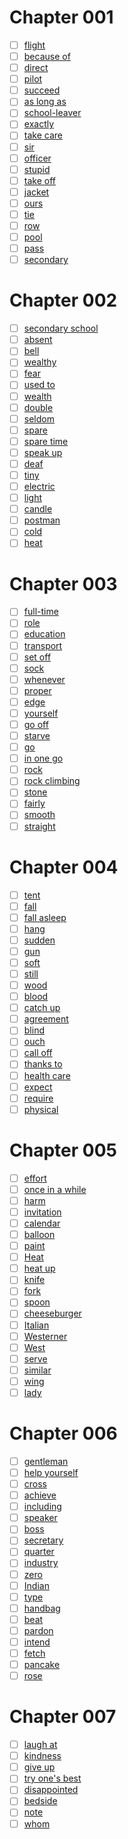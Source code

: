 
# Chapter 001

- [ ] [flight](https://github.com/Tdahuyou/qwerty-learner-tools/blob/main/dict/WaiYanSheChuZhong_6/flight.md)
- [ ] [because of](https://github.com/Tdahuyou/qwerty-learner-tools/blob/main/dict/WaiYanSheChuZhong_6/because%20of.md)
- [ ] [direct](https://github.com/Tdahuyou/qwerty-learner-tools/blob/main/dict/WaiYanSheChuZhong_6/direct.md)
- [ ] [pilot](https://github.com/Tdahuyou/qwerty-learner-tools/blob/main/dict/WaiYanSheChuZhong_6/pilot.md)
- [ ] [succeed](https://github.com/Tdahuyou/qwerty-learner-tools/blob/main/dict/WaiYanSheChuZhong_6/succeed.md)
- [ ] [as long as](https://github.com/Tdahuyou/qwerty-learner-tools/blob/main/dict/WaiYanSheChuZhong_6/as%20long%20as.md)
- [ ] [school-leaver](https://github.com/Tdahuyou/qwerty-learner-tools/blob/main/dict/WaiYanSheChuZhong_6/school-leaver.md)
- [ ] [exactly](https://github.com/Tdahuyou/qwerty-learner-tools/blob/main/dict/WaiYanSheChuZhong_6/exactly.md)
- [ ] [take care](https://github.com/Tdahuyou/qwerty-learner-tools/blob/main/dict/WaiYanSheChuZhong_6/take%20care.md)
- [ ] [sir](https://github.com/Tdahuyou/qwerty-learner-tools/blob/main/dict/WaiYanSheChuZhong_6/sir.md)
- [ ] [officer](https://github.com/Tdahuyou/qwerty-learner-tools/blob/main/dict/WaiYanSheChuZhong_6/officer.md)
- [ ] [stupid](https://github.com/Tdahuyou/qwerty-learner-tools/blob/main/dict/WaiYanSheChuZhong_6/stupid.md)
- [ ] [take off](https://github.com/Tdahuyou/qwerty-learner-tools/blob/main/dict/WaiYanSheChuZhong_6/take%20off.md)
- [ ] [jacket](https://github.com/Tdahuyou/qwerty-learner-tools/blob/main/dict/WaiYanSheChuZhong_6/jacket.md)
- [ ] [ours](https://github.com/Tdahuyou/qwerty-learner-tools/blob/main/dict/WaiYanSheChuZhong_6/ours.md)
- [ ] [tie](https://github.com/Tdahuyou/qwerty-learner-tools/blob/main/dict/WaiYanSheChuZhong_6/tie.md)
- [ ] [row](https://github.com/Tdahuyou/qwerty-learner-tools/blob/main/dict/WaiYanSheChuZhong_6/row.md)
- [ ] [pool](https://github.com/Tdahuyou/qwerty-learner-tools/blob/main/dict/WaiYanSheChuZhong_6/pool.md)
- [ ] [pass](https://github.com/Tdahuyou/qwerty-learner-tools/blob/main/dict/WaiYanSheChuZhong_6/pass.md)
- [ ] [secondary](https://github.com/Tdahuyou/qwerty-learner-tools/blob/main/dict/WaiYanSheChuZhong_6/secondary.md)

# Chapter 002

- [ ] [secondary school](https://github.com/Tdahuyou/qwerty-learner-tools/blob/main/dict/WaiYanSheChuZhong_6/secondary%20school.md)
- [ ] [absent](https://github.com/Tdahuyou/qwerty-learner-tools/blob/main/dict/WaiYanSheChuZhong_6/absent.md)
- [ ] [bell](https://github.com/Tdahuyou/qwerty-learner-tools/blob/main/dict/WaiYanSheChuZhong_6/bell.md)
- [ ] [wealthy](https://github.com/Tdahuyou/qwerty-learner-tools/blob/main/dict/WaiYanSheChuZhong_6/wealthy.md)
- [ ] [fear](https://github.com/Tdahuyou/qwerty-learner-tools/blob/main/dict/WaiYanSheChuZhong_6/fear.md)
- [ ] [used to](https://github.com/Tdahuyou/qwerty-learner-tools/blob/main/dict/WaiYanSheChuZhong_6/used%20to.md)
- [ ] [wealth](https://github.com/Tdahuyou/qwerty-learner-tools/blob/main/dict/WaiYanSheChuZhong_6/wealth.md)
- [ ] [double](https://github.com/Tdahuyou/qwerty-learner-tools/blob/main/dict/WaiYanSheChuZhong_6/double.md)
- [ ] [seldom](https://github.com/Tdahuyou/qwerty-learner-tools/blob/main/dict/WaiYanSheChuZhong_6/seldom.md)
- [ ] [spare](https://github.com/Tdahuyou/qwerty-learner-tools/blob/main/dict/WaiYanSheChuZhong_6/spare.md)
- [ ] [spare time](https://github.com/Tdahuyou/qwerty-learner-tools/blob/main/dict/WaiYanSheChuZhong_6/spare%20time.md)
- [ ] [speak up](https://github.com/Tdahuyou/qwerty-learner-tools/blob/main/dict/WaiYanSheChuZhong_6/speak%20up.md)
- [ ] [deaf](https://github.com/Tdahuyou/qwerty-learner-tools/blob/main/dict/WaiYanSheChuZhong_6/deaf.md)
- [ ] [tiny](https://github.com/Tdahuyou/qwerty-learner-tools/blob/main/dict/WaiYanSheChuZhong_6/tiny.md)
- [ ] [electric](https://github.com/Tdahuyou/qwerty-learner-tools/blob/main/dict/WaiYanSheChuZhong_6/electric.md)
- [ ] [light](https://github.com/Tdahuyou/qwerty-learner-tools/blob/main/dict/WaiYanSheChuZhong_6/light.md)
- [ ] [candle](https://github.com/Tdahuyou/qwerty-learner-tools/blob/main/dict/WaiYanSheChuZhong_6/candle.md)
- [ ] [postman](https://github.com/Tdahuyou/qwerty-learner-tools/blob/main/dict/WaiYanSheChuZhong_6/postman.md)
- [ ] [cold](https://github.com/Tdahuyou/qwerty-learner-tools/blob/main/dict/WaiYanSheChuZhong_6/cold.md)
- [ ] [heat](https://github.com/Tdahuyou/qwerty-learner-tools/blob/main/dict/WaiYanSheChuZhong_6/heat.md)

# Chapter 003

- [ ] [full-time](https://github.com/Tdahuyou/qwerty-learner-tools/blob/main/dict/WaiYanSheChuZhong_6/full-time.md)
- [ ] [role](https://github.com/Tdahuyou/qwerty-learner-tools/blob/main/dict/WaiYanSheChuZhong_6/role.md)
- [ ] [education](https://github.com/Tdahuyou/qwerty-learner-tools/blob/main/dict/WaiYanSheChuZhong_6/education.md)
- [ ] [transport](https://github.com/Tdahuyou/qwerty-learner-tools/blob/main/dict/WaiYanSheChuZhong_6/transport.md)
- [ ] [set off](https://github.com/Tdahuyou/qwerty-learner-tools/blob/main/dict/WaiYanSheChuZhong_6/set%20off.md)
- [ ] [sock](https://github.com/Tdahuyou/qwerty-learner-tools/blob/main/dict/WaiYanSheChuZhong_6/sock.md)
- [ ] [whenever](https://github.com/Tdahuyou/qwerty-learner-tools/blob/main/dict/WaiYanSheChuZhong_6/whenever.md)
- [ ] [proper](https://github.com/Tdahuyou/qwerty-learner-tools/blob/main/dict/WaiYanSheChuZhong_6/proper.md)
- [ ] [edge](https://github.com/Tdahuyou/qwerty-learner-tools/blob/main/dict/WaiYanSheChuZhong_6/edge.md)
- [ ] [yourself](https://github.com/Tdahuyou/qwerty-learner-tools/blob/main/dict/WaiYanSheChuZhong_6/yourself.md)
- [ ] [go off](https://github.com/Tdahuyou/qwerty-learner-tools/blob/main/dict/WaiYanSheChuZhong_6/go%20off.md)
- [ ] [starve](https://github.com/Tdahuyou/qwerty-learner-tools/blob/main/dict/WaiYanSheChuZhong_6/starve.md)
- [ ] [go](https://github.com/Tdahuyou/qwerty-learner-tools/blob/main/dict/WaiYanSheChuZhong_6/go.md)
- [ ] [in one go](https://github.com/Tdahuyou/qwerty-learner-tools/blob/main/dict/WaiYanSheChuZhong_6/in%20one%20go.md)
- [ ] [rock](https://github.com/Tdahuyou/qwerty-learner-tools/blob/main/dict/WaiYanSheChuZhong_6/rock.md)
- [ ] [rock climbing](https://github.com/Tdahuyou/qwerty-learner-tools/blob/main/dict/WaiYanSheChuZhong_6/rock%20climbing.md)
- [ ] [stone](https://github.com/Tdahuyou/qwerty-learner-tools/blob/main/dict/WaiYanSheChuZhong_6/stone.md)
- [ ] [fairly](https://github.com/Tdahuyou/qwerty-learner-tools/blob/main/dict/WaiYanSheChuZhong_6/fairly.md)
- [ ] [smooth](https://github.com/Tdahuyou/qwerty-learner-tools/blob/main/dict/WaiYanSheChuZhong_6/smooth.md)
- [ ] [straight](https://github.com/Tdahuyou/qwerty-learner-tools/blob/main/dict/WaiYanSheChuZhong_6/straight.md)

# Chapter 004

- [ ] [tent](https://github.com/Tdahuyou/qwerty-learner-tools/blob/main/dict/WaiYanSheChuZhong_6/tent.md)
- [ ] [fall](https://github.com/Tdahuyou/qwerty-learner-tools/blob/main/dict/WaiYanSheChuZhong_6/fall.md)
- [ ] [fall asleep](https://github.com/Tdahuyou/qwerty-learner-tools/blob/main/dict/WaiYanSheChuZhong_6/fall%20asleep.md)
- [ ] [hang](https://github.com/Tdahuyou/qwerty-learner-tools/blob/main/dict/WaiYanSheChuZhong_6/hang.md)
- [ ] [sudden](https://github.com/Tdahuyou/qwerty-learner-tools/blob/main/dict/WaiYanSheChuZhong_6/sudden.md)
- [ ] [gun](https://github.com/Tdahuyou/qwerty-learner-tools/blob/main/dict/WaiYanSheChuZhong_6/gun.md)
- [ ] [soft](https://github.com/Tdahuyou/qwerty-learner-tools/blob/main/dict/WaiYanSheChuZhong_6/soft.md)
- [ ] [still](https://github.com/Tdahuyou/qwerty-learner-tools/blob/main/dict/WaiYanSheChuZhong_6/still.md)
- [ ] [wood](https://github.com/Tdahuyou/qwerty-learner-tools/blob/main/dict/WaiYanSheChuZhong_6/wood.md)
- [ ] [blood](https://github.com/Tdahuyou/qwerty-learner-tools/blob/main/dict/WaiYanSheChuZhong_6/blood.md)
- [ ] [catch up](https://github.com/Tdahuyou/qwerty-learner-tools/blob/main/dict/WaiYanSheChuZhong_6/catch%20up.md)
- [ ] [agreement](https://github.com/Tdahuyou/qwerty-learner-tools/blob/main/dict/WaiYanSheChuZhong_6/agreement.md)
- [ ] [blind](https://github.com/Tdahuyou/qwerty-learner-tools/blob/main/dict/WaiYanSheChuZhong_6/blind.md)
- [ ] [ouch](https://github.com/Tdahuyou/qwerty-learner-tools/blob/main/dict/WaiYanSheChuZhong_6/ouch.md)
- [ ] [call off](https://github.com/Tdahuyou/qwerty-learner-tools/blob/main/dict/WaiYanSheChuZhong_6/call%20off.md)
- [ ] [thanks to](https://github.com/Tdahuyou/qwerty-learner-tools/blob/main/dict/WaiYanSheChuZhong_6/thanks%20to.md)
- [ ] [health care](https://github.com/Tdahuyou/qwerty-learner-tools/blob/main/dict/WaiYanSheChuZhong_6/health%20care.md)
- [ ] [expect](https://github.com/Tdahuyou/qwerty-learner-tools/blob/main/dict/WaiYanSheChuZhong_6/expect.md)
- [ ] [require](https://github.com/Tdahuyou/qwerty-learner-tools/blob/main/dict/WaiYanSheChuZhong_6/require.md)
- [ ] [physical](https://github.com/Tdahuyou/qwerty-learner-tools/blob/main/dict/WaiYanSheChuZhong_6/physical.md)

# Chapter 005

- [ ] [effort](https://github.com/Tdahuyou/qwerty-learner-tools/blob/main/dict/WaiYanSheChuZhong_6/effort.md)
- [ ] [once in a while](https://github.com/Tdahuyou/qwerty-learner-tools/blob/main/dict/WaiYanSheChuZhong_6/once%20in%20a%20while.md)
- [ ] [harm](https://github.com/Tdahuyou/qwerty-learner-tools/blob/main/dict/WaiYanSheChuZhong_6/harm.md)
- [ ] [invitation](https://github.com/Tdahuyou/qwerty-learner-tools/blob/main/dict/WaiYanSheChuZhong_6/invitation.md)
- [ ] [calendar](https://github.com/Tdahuyou/qwerty-learner-tools/blob/main/dict/WaiYanSheChuZhong_6/calendar.md)
- [ ] [balloon](https://github.com/Tdahuyou/qwerty-learner-tools/blob/main/dict/WaiYanSheChuZhong_6/balloon.md)
- [ ] [paint](https://github.com/Tdahuyou/qwerty-learner-tools/blob/main/dict/WaiYanSheChuZhong_6/paint.md)
- [ ] [Heat](https://github.com/Tdahuyou/qwerty-learner-tools/blob/main/dict/WaiYanSheChuZhong_6/Heat.md)
- [ ] [heat up](https://github.com/Tdahuyou/qwerty-learner-tools/blob/main/dict/WaiYanSheChuZhong_6/heat%20up.md)
- [ ] [knife](https://github.com/Tdahuyou/qwerty-learner-tools/blob/main/dict/WaiYanSheChuZhong_6/knife.md)
- [ ] [fork](https://github.com/Tdahuyou/qwerty-learner-tools/blob/main/dict/WaiYanSheChuZhong_6/fork.md)
- [ ] [spoon](https://github.com/Tdahuyou/qwerty-learner-tools/blob/main/dict/WaiYanSheChuZhong_6/spoon.md)
- [ ] [cheeseburger](https://github.com/Tdahuyou/qwerty-learner-tools/blob/main/dict/WaiYanSheChuZhong_6/cheeseburger.md)
- [ ] [Italian](https://github.com/Tdahuyou/qwerty-learner-tools/blob/main/dict/WaiYanSheChuZhong_6/Italian.md)
- [ ] [Westerner](https://github.com/Tdahuyou/qwerty-learner-tools/blob/main/dict/WaiYanSheChuZhong_6/Westerner.md)
- [ ] [West](https://github.com/Tdahuyou/qwerty-learner-tools/blob/main/dict/WaiYanSheChuZhong_6/West.md)
- [ ] [serve](https://github.com/Tdahuyou/qwerty-learner-tools/blob/main/dict/WaiYanSheChuZhong_6/serve.md)
- [ ] [similar](https://github.com/Tdahuyou/qwerty-learner-tools/blob/main/dict/WaiYanSheChuZhong_6/similar.md)
- [ ] [wing](https://github.com/Tdahuyou/qwerty-learner-tools/blob/main/dict/WaiYanSheChuZhong_6/wing.md)
- [ ] [lady](https://github.com/Tdahuyou/qwerty-learner-tools/blob/main/dict/WaiYanSheChuZhong_6/lady.md)

# Chapter 006

- [ ] [gentleman](https://github.com/Tdahuyou/qwerty-learner-tools/blob/main/dict/WaiYanSheChuZhong_6/gentleman.md)
- [ ] [help yourself](https://github.com/Tdahuyou/qwerty-learner-tools/blob/main/dict/WaiYanSheChuZhong_6/help%20yourself.md)
- [ ] [cross](https://github.com/Tdahuyou/qwerty-learner-tools/blob/main/dict/WaiYanSheChuZhong_6/cross.md)
- [ ] [achieve](https://github.com/Tdahuyou/qwerty-learner-tools/blob/main/dict/WaiYanSheChuZhong_6/achieve.md)
- [ ] [including](https://github.com/Tdahuyou/qwerty-learner-tools/blob/main/dict/WaiYanSheChuZhong_6/including.md)
- [ ] [speaker](https://github.com/Tdahuyou/qwerty-learner-tools/blob/main/dict/WaiYanSheChuZhong_6/speaker.md)
- [ ] [boss](https://github.com/Tdahuyou/qwerty-learner-tools/blob/main/dict/WaiYanSheChuZhong_6/boss.md)
- [ ] [secretary](https://github.com/Tdahuyou/qwerty-learner-tools/blob/main/dict/WaiYanSheChuZhong_6/secretary.md)
- [ ] [quarter](https://github.com/Tdahuyou/qwerty-learner-tools/blob/main/dict/WaiYanSheChuZhong_6/quarter.md)
- [ ] [industry](https://github.com/Tdahuyou/qwerty-learner-tools/blob/main/dict/WaiYanSheChuZhong_6/industry.md)
- [ ] [zero](https://github.com/Tdahuyou/qwerty-learner-tools/blob/main/dict/WaiYanSheChuZhong_6/zero.md)
- [ ] [Indian](https://github.com/Tdahuyou/qwerty-learner-tools/blob/main/dict/WaiYanSheChuZhong_6/Indian.md)
- [ ] [type](https://github.com/Tdahuyou/qwerty-learner-tools/blob/main/dict/WaiYanSheChuZhong_6/type.md)
- [ ] [handbag](https://github.com/Tdahuyou/qwerty-learner-tools/blob/main/dict/WaiYanSheChuZhong_6/handbag.md)
- [ ] [beat](https://github.com/Tdahuyou/qwerty-learner-tools/blob/main/dict/WaiYanSheChuZhong_6/beat.md)
- [ ] [pardon](https://github.com/Tdahuyou/qwerty-learner-tools/blob/main/dict/WaiYanSheChuZhong_6/pardon.md)
- [ ] [intend](https://github.com/Tdahuyou/qwerty-learner-tools/blob/main/dict/WaiYanSheChuZhong_6/intend.md)
- [ ] [fetch](https://github.com/Tdahuyou/qwerty-learner-tools/blob/main/dict/WaiYanSheChuZhong_6/fetch.md)
- [ ] [pancake](https://github.com/Tdahuyou/qwerty-learner-tools/blob/main/dict/WaiYanSheChuZhong_6/pancake.md)
- [ ] [rose](https://github.com/Tdahuyou/qwerty-learner-tools/blob/main/dict/WaiYanSheChuZhong_6/rose.md)

# Chapter 007

- [ ] [laugh at](https://github.com/Tdahuyou/qwerty-learner-tools/blob/main/dict/WaiYanSheChuZhong_6/laugh%20at.md)
- [ ] [kindness](https://github.com/Tdahuyou/qwerty-learner-tools/blob/main/dict/WaiYanSheChuZhong_6/kindness.md)
- [ ] [give up](https://github.com/Tdahuyou/qwerty-learner-tools/blob/main/dict/WaiYanSheChuZhong_6/give%20up.md)
- [ ] [try one's best](https://github.com/Tdahuyou/qwerty-learner-tools/blob/main/dict/WaiYanSheChuZhong_6/try%20one's%20best.md)
- [ ] [disappointed](https://github.com/Tdahuyou/qwerty-learner-tools/blob/main/dict/WaiYanSheChuZhong_6/disappointed.md)
- [ ] [bedside](https://github.com/Tdahuyou/qwerty-learner-tools/blob/main/dict/WaiYanSheChuZhong_6/bedside.md)
- [ ] [note](https://github.com/Tdahuyou/qwerty-learner-tools/blob/main/dict/WaiYanSheChuZhong_6/note.md)
- [ ] [whom](https://github.com/Tdahuyou/qwerty-learner-tools/blob/main/dict/WaiYanSheChuZhong_6/whom.md)
